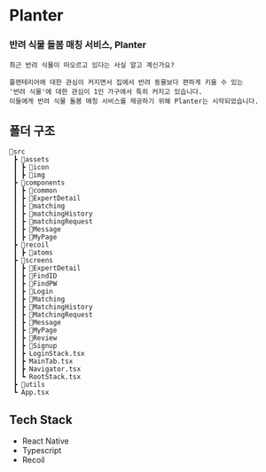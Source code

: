 # Planter
### 반려 식물 돌봄 매칭 서비스, Planter
```혹시, 반려 식물에 관심 있으세요?
최근 반려 식물이 떠오르고 있다는 사실 알고 계신가요?  

플랜테리어에 대한 관심이 커지면서 집에서 반려 동물보다 편하게 키울 수 있는  
'반려 식물'에 대한 관심이 1인 가구에서 특히 커지고 있습니다.  
이들에게 반려 식물 돌봄 매칭 서비스를 제공하기 위해 Planter는 시작되었습니다.
```
## 폴더 구조
```
📂src
 ┣ 📂assets
 ┃ ┣ 📂icon
 ┃ ┣ 📂img
 ┣ 📂components
 ┃ ┣ 📂common
 ┃ ┣ 📂ExpertDetail
 ┃ ┣ 📂matching
 ┃ ┣ 📂matchingHistory
 ┃ ┣ 📂matchingRequest
 ┃ ┣ 📂Message
 ┃ ┣ 📂MyPage
 ┣ 📂recoil
 ┃ ┣ 📂atoms
 ┣ 📂screens
 ┃ ┣ 📂ExpertDetail
 ┃ ┣ 📂FindID
 ┃ ┣ 📂FindPW
 ┃ ┣ 📂Login
 ┃ ┣ 📂Matching
 ┃ ┣ 📂MatchingHistory
 ┃ ┣ 📂MatchingRequest
 ┃ ┣ 📂Message
 ┃ ┣ 📂MyPage
 ┃ ┣ 📂Review
 ┃ ┣ 📂Signup
 ┃ ┣ LoginStack.tsx
 ┃ ┣ MainTab.tsx
 ┃ ┣ Navigator.tsx
 ┃ ┗ RootStack.tsx
 ┣ 📂utils
 ┗ App.tsx
 ```
 ## Tech Stack
 - React Native
 - Typescript
 - Recoil
